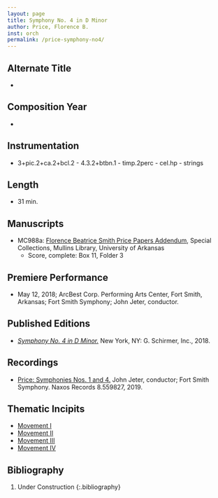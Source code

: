 ```yaml
---
layout: page
title: Symphony No. 4 in D Minor
author: Price, Florence B.
inst: orch
permalink: /price-symphony-no4/
---
```


## Alternate Title
- 

## Composition Year
- 

## Instrumentation
- 3+pic.2+ca.2+bcl.2 - 4.3.2+btbn.1 - timp.2perc - cel.hp - strings

## Length
- 31 min.

## Manuscripts
- MC988a: <a href="https://uark.as.atlas-sys.com/repositories/2/resources/1522" target="_blank">Florence Beatrice Smith Price Papers Addendum</a>, Special Collections, Mullins Library, University of Arkansas
    * Score, complete: Box 11, Folder 3

## Premiere Performance
- May 12, 2018; ArcBest Corp. Performing Arts Center, Fort Smith, Arkansas; Fort Smith Symphony; John Jeter, conductor.

## Published Editions
- <a href="https://www.wisemusicclassical.com/work/59057/Symphony-No-4-in-D-minor/" target="_blank">*Symphony No. 4 in D Minor.*</a> New York, NY: G. Schirmer, Inc., 2018.

## Recordings
- <a href="https://www.naxos.com/CatalogueDetail/?id=8.559827" target="_blank">Price: Symphonies Nos. 1 and 4.</a> John Jeter, conductor; Fort Smith Symphony. Naxos Records 8.559827, 2019.

## Thematic Incipits
- [Movement I](https://dwshadle.github.io/florence-price-catalog/price-symphony-no4/mvt1)
- [Movement II](https://dwshadle.github.io/florence-price-catalog/price-symphony-no4/mvt2)
- [Movement III](https://dwshadle.github.io/florence-price-catalog/price-symphony-no4/mvt3)
- [Movement IV](https://dwshadle.github.io/florence-price-catalog/price-symphony-no4/mvt4)
## Bibliography
1. Under Construction
{:.bibliography}
